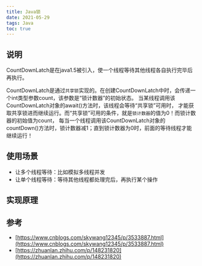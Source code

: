 ```yaml
---
title: Java锁
date: 2021-05-29
tags: Java
toc: true
---
```


## 说明

CountDownLatch是在java1.5被引入，使一个线程等待其他线程各自执行完毕后再执行。


CountDownLatch是通过`共享锁`实现的。在创建CountDownLatch中时，会传递一个int类型参数count，该参数是“锁计数器”的初始状态。
当某线程调用该CountDownLatch对象的await()方法时，该线程会等待“共享锁”可用时，
才能获取共享锁进而继续运行。而“共享锁”可用的条件，就是`锁计数器`的值为0！而锁计数器的初始值为count，
每当一个线程调用该CountDownLatch对象的countDown()方法时，锁计数器减1；直到锁计数器为0时，前面的等待线程才能继续运行！



## 使用场景

- 让多个线程等待：比如模拟多线程并发
- 让单个线程等待：等待其他线程都处理完后，再执行某个操作

## 实现原理


## 参考

- [https://www.cnblogs.com/skywang12345/p/3533887.html](https://www.cnblogs.com/skywang12345/p/3533887.html)
- [https://zhuanlan.zhihu.com/p/148231820](https://zhuanlan.zhihu.com/p/148231820)
